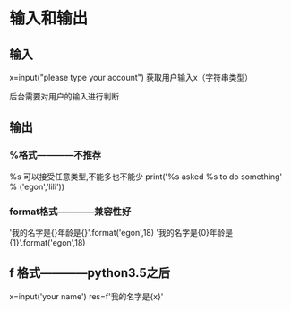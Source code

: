 # 输入和输出

## 输入
x=input("please type your account")
获取用户输入x（字符串类型）

后台需要对用户的输入进行判断

## 输出

### %格式————不推荐

%s 可以接受任意类型,不能多也不能少
print('%s asked %s to do something' % ('egon','lili'))

### format格式————兼容性好

'我的名字是{}年龄是{}'.format('egon',18)
'我的名字是{0}年龄是{1}'.format('egon',18)

## f 格式————python3.5之后
x=input('your name')
res=f'我的名字是{x}'